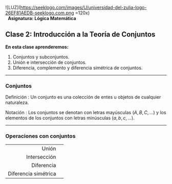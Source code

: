 ﻿![LUZ](https://seeklogo.com/images/U/universidad-del-zulia-logo-26EF81AEDB-seeklogo.com.png =120x)  
$~~$**Asignatura: Lógica Matemática**
 
## Clase 2: Introducción a la Teoría de Conjuntos

**En esta clase aprenderemos:**
1. Conjuntos y subconjuntos.
2. Unión e intersección de conjuntos.
3. Diferencia, complemento y diferencia simétrica de conjuntos.

---

### Conjuntos

Definición
: Un conjunto es una colección de entes u objetos de cualquier naturaleza. 

Notación
: Los conjuntos se denotan con letras mayúsculas $(A,B,C,...)$ y los elementos de los conjuntos con letras minúsculas $(a,b,c,...)$. 

---

### Operaciones con conjuntos

|  |  |
|--:|:--|
| Unión |  |
| Intersección |  |
| Diferencia |  |
| Diferencia simétrica |  |

